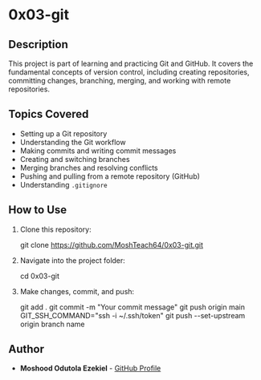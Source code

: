 # 0x03-git

## Description
This project is part of learning and practicing Git and GitHub. It covers the fundamental concepts of version control, including creating repositories, committing changes, branching, merging, and working with remote repositories.

## Topics Covered
- Setting up a Git repository
- Understanding the Git workflow
- Making commits and writing commit messages
- Creating and switching branches
- Merging branches and resolving conflicts
- Pushing and pulling from a remote repository (GitHub)
- Understanding `.gitignore`

## How to Use
1. Clone this repository:
   
   git clone https://github.com/MoshTeach64/0x03-git.git
 
2. Navigate into the project folder:
  
   cd 0x03-git
  
3. Make changes, commit, and push:
  
   git add .
   git commit -m "Your commit message"
   git push origin main
   GIT_SSH_COMMAND="ssh -i ~/.ssh/token" git push --set-upstream origin branch name
## Author
- **Moshood Odutola Ezekiel** - [GitHub Profile](https://github.com/MoshTeach64)
